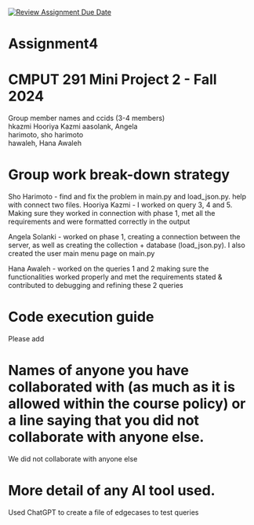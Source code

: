 [![Review Assignment Due Date](https://classroom.github.com/assets/deadline-readme-button-22041afd0340ce965d47ae6ef1cefeee28c7c493a6346c4f15d667ab976d596c.svg)](https://classroom.github.com/a/kKQ0md7N)
# Assignment4

# CMPUT 291 Mini Project 2 - Fall 2024
Group member names and ccids (3-4 members)  
  hkazmi Hooriya Kazmi
  aasolank, Angela  
  harimoto, sho harimoto  
  hawaleh, Hana Awaleh

# Group work break-down strategy
Sho Harimoto - find and fix the problem in main.py and load_json.py. help with connect two files.
Hooriya Kazmi - I worked on query 3, 4 and 5. Making sure they worked in connection with phase 1, met all the requirements and were formatted correctly in the output

Angela Solanki - worked on phase 1, creating a connection between the server, as well as creating the collection + database (load_json.py). I also created the user main menu page on main.py

Hana Awaleh - worked on the queries 1 and 2 making sure the functionalities worked properly and met the requirements stated & contributed to debugging and refining these 2 queries

# Code execution guide
Please add

# Names of anyone you have collaborated with (as much as it is allowed within the course policy) or a line saying that you did not collaborate with anyone else.  
We did not collaborate with anyone else

# More detail of any AI tool used.
Used ChatGPT to create a file of edgecases to test queries 
